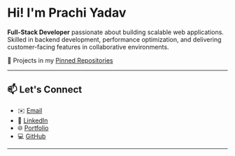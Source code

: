 # Hi! I'm Prachi Yadav

**Full-Stack Developer** passionate about building scalable web applications. Skilled in backend development, performance optimization, and delivering customer-facing features in collaborative environments.

📌 Projects in my [Pinned Repositories](https://github.com/pprachhiii?tab=repositories)

---

## 📫 Let's Connect

* ✉️ [Email](mailto:prachiyadav00.dev@gmail.com)
* 💼 [LinkedIn](https://www.linkedin.com/in/prachi-yadav-87303231a)
* 🌐 [Portfolio](https://prachideveloperportfolio.vercel.app/)
* 💻 [GitHub](https://github.com/pprachhiii)

---
